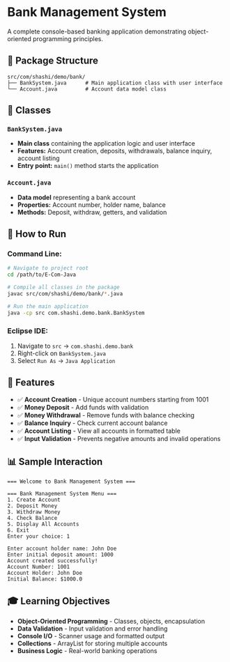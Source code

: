 # Bank Management System

A complete console-based banking application demonstrating object-oriented programming principles.

## 📁 Package Structure

```
src/com/shashi/demo/bank/
├── BankSystem.java      # Main application class with user interface
└── Account.java         # Account data model class
```

## 🏦 Classes

### `BankSystem.java`
- **Main class** containing the application logic and user interface
- **Features:** Account creation, deposits, withdrawals, balance inquiry, account listing
- **Entry point:** `main()` method starts the application

### `Account.java`
- **Data model** representing a bank account
- **Properties:** Account number, holder name, balance
- **Methods:** Deposit, withdraw, getters, and validation

## 🚀 How to Run

### Command Line:
```bash
# Navigate to project root
cd /path/to/E-Com-Java

# Compile all classes in the package
javac src/com/shashi/demo/bank/*.java

# Run the main application
java -cp src com.shashi.demo.bank.BankSystem
```

### Eclipse IDE:
1. Navigate to `src` → `com.shashi.demo.bank`
2. Right-click on `BankSystem.java`
3. Select `Run As` → `Java Application`

## 🎯 Features

- ✅ **Account Creation** - Unique account numbers starting from 1001
- ✅ **Money Deposit** - Add funds with validation
- ✅ **Money Withdrawal** - Remove funds with balance checking
- ✅ **Balance Inquiry** - Check current account balance
- ✅ **Account Listing** - View all accounts in formatted table
- ✅ **Input Validation** - Prevents negative amounts and invalid operations

## 📊 Sample Interaction

```
=== Welcome to Bank Management System ===

=== Bank Management System Menu ===
1. Create Account
2. Deposit Money
3. Withdraw Money
4. Check Balance
5. Display All Accounts
6. Exit
Enter your choice: 1

Enter account holder name: John Doe
Enter initial deposit amount: 1000
Account created successfully!
Account Number: 1001
Account Holder: John Doe
Initial Balance: $1000.0
```

## 🎓 Learning Objectives

- **Object-Oriented Programming** - Classes, objects, encapsulation
- **Data Validation** - Input validation and error handling
- **Console I/O** - Scanner usage and formatted output
- **Collections** - ArrayList for storing multiple accounts
- **Business Logic** - Real-world banking operations
